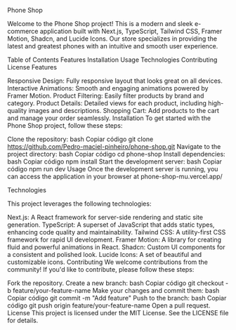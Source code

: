 Phone Shop
 <!-- Replace with actual URL to your GIF -->

Welcome to the Phone Shop project! This is a modern and sleek e-commerce application built with Next.js, TypeScript, Tailwind CSS, Framer Motion, Shadcn, and Lucide Icons. Our store specializes in providing the latest and greatest phones with an intuitive and smooth user experience.

Table of Contents
Features
Installation
Usage
Technologies
Contributing
License
Features
 <!-- Replace with actual URL to your GIF -->

Responsive Design: Fully responsive layout that looks great on all devices.
Interactive Animations: Smooth and engaging animations powered by Framer Motion.
Product Filtering: Easily filter products by brand and category.
Product Details: Detailed views for each product, including high-quality images and descriptions.
Shopping Cart: Add products to the cart and manage your order seamlessly.
Installation
To get started with the Phone Shop project, follow these steps:

Clone the repository:
bash
Copiar código
git clone https://github.com/Pedro-maciel-pinheiro/phone-shop.git
Navigate to the project directory:
bash
Copiar código
cd phone-shop
Install dependencies:
bash
Copiar código
npm install
Start the development server:
bash
Copiar código
npm run dev
Usage
Once the development server is running, you can access the application in your browser at phone-shop-mu.vercel.app/

Technologies
 <!-- Replace with actual URL to your GIF -->

This project leverages the following technologies:

Next.js: A React framework for server-side rendering and static site generation.
TypeScript: A superset of JavaScript that adds static types, enhancing code quality and maintainability.
Tailwind CSS: A utility-first CSS framework for rapid UI development.
Framer Motion: A library for creating fluid and powerful animations in React.
Shadcn: Custom UI components for a consistent and polished look.
Lucide Icons: A set of beautiful and customizable icons.
Contributing
We welcome contributions from the community! If you'd like to contribute, please follow these steps:

Fork the repository.
Create a new branch:
bash
Copiar código
git checkout -b feature/your-feature-name
Make your changes and commit them:
bash
Copiar código
git commit -m "Add feature"
Push to the branch:
bash
Copiar código
git push origin feature/your-feature-name
Open a pull request.
License
This project is licensed under the MIT License. See the LICENSE file for details.

